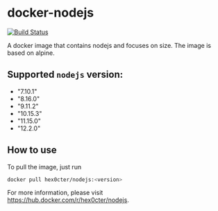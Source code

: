 # docker-nodejs
[![Build Status](https://travis-ci.org/hex0cter/docker-nodejs.svg?branch=master)](https://travis-ci.org/hex0cter/docker-nodejs)

A docker image that contains nodejs and focuses on size. The image is based on alpine.

## Supported `nodejs` version:
  - "7.10.1"
  - "8.16.0"
  - "9.11.2"
  - "10.15.3"
  - "11.15.0"
  - "12.2.0"

## How to use
To pull the image, just run
```bash
docker pull hex0cter/nodejs:<version>
```

For more information, please visit https://hub.docker.com/r/hex0cter/nodejs.
